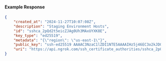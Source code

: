 <!-- Code generated for API Clients. DO NOT EDIT. -->

#### Example Response

```json
{
	"created_at": "2024-11-27T10:07:08Z",
	"description": "Staging Environment Hosts",
	"id": "sshca_2pQd2t5eicZJAg0Uh3MAxUYXK8E",
	"key_type": "ed25519",
	"metadata": "{\"region\": \"us-east-1\"}",
	"public_key": "ssh-ed25519 AAAAC3NzaC1lZDI1NTE5AAAAIHz5j46EC3o2kJDO/kGv/2WmKwjUbR6CRn9FwCFR4omu",
	"uri": "https://api.ngrok.com/ssh_certificate_authorities/sshca_2pQd2t5eicZJAg0Uh3MAxUYXK8E"
}
```
